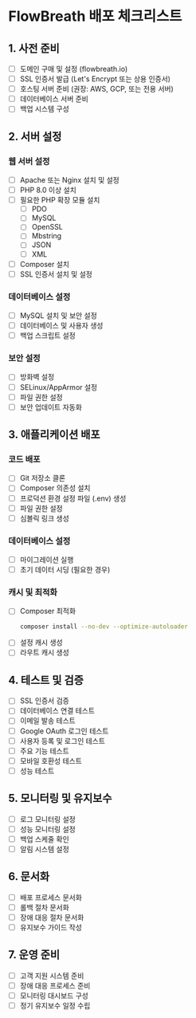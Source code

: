 # FlowBreath 배포 체크리스트

## 1. 사전 준비
- [ ] 도메인 구매 및 설정 (flowbreath.io)
- [ ] SSL 인증서 발급 (Let's Encrypt 또는 상용 인증서)
- [ ] 호스팅 서버 준비 (권장: AWS, GCP, 또는 전용 서버)
- [ ] 데이터베이스 서버 준비
- [ ] 백업 시스템 구성

## 2. 서버 설정
### 웹 서버 설정
- [ ] Apache 또는 Nginx 설치 및 설정
- [ ] PHP 8.0 이상 설치
- [ ] 필요한 PHP 확장 모듈 설치
  - [ ] PDO
  - [ ] MySQL
  - [ ] OpenSSL
  - [ ] Mbstring
  - [ ] JSON
  - [ ] XML
- [ ] Composer 설치
- [ ] SSL 인증서 설치 및 설정

### 데이터베이스 설정
- [ ] MySQL 설치 및 보안 설정
- [ ] 데이터베이스 및 사용자 생성
- [ ] 백업 스크립트 설정

### 보안 설정
- [ ] 방화벽 설정
- [ ] SELinux/AppArmor 설정
- [ ] 파일 권한 설정
- [ ] 보안 업데이트 자동화

## 3. 애플리케이션 배포
### 코드 배포
- [ ] Git 저장소 클론
- [ ] Composer 의존성 설치
- [ ] 프로덕션 환경 설정 파일 (.env) 생성
- [ ] 파일 권한 설정
- [ ] 심볼릭 링크 생성

### 데이터베이스 설정
- [ ] 마이그레이션 실행
- [ ] 초기 데이터 시딩 (필요한 경우)

### 캐시 및 최적화
- [ ] Composer 최적화
  ```bash
  composer install --no-dev --optimize-autoloader
  ```
- [ ] 설정 캐시 생성
- [ ] 라우트 캐시 생성

## 4. 테스트 및 검증
- [ ] SSL 인증서 검증
- [ ] 데이터베이스 연결 테스트
- [ ] 이메일 발송 테스트
- [ ] Google OAuth 로그인 테스트
- [ ] 사용자 등록 및 로그인 테스트
- [ ] 주요 기능 테스트
- [ ] 모바일 호환성 테스트
- [ ] 성능 테스트

## 5. 모니터링 및 유지보수
- [ ] 로그 모니터링 설정
- [ ] 성능 모니터링 설정
- [ ] 백업 스케줄 확인
- [ ] 알림 시스템 설정

## 6. 문서화
- [ ] 배포 프로세스 문서화
- [ ] 롤백 절차 문서화
- [ ] 장애 대응 절차 문서화
- [ ] 유지보수 가이드 작성

## 7. 운영 준비
- [ ] 고객 지원 시스템 준비
- [ ] 장애 대응 프로세스 준비
- [ ] 모니터링 대시보드 구성
- [ ] 정기 유지보수 일정 수립 